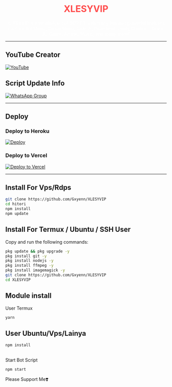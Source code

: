 <div align="center">

<h1 align="center" style="color: #ff4c4c;">XLESYVIP</h1>

<p align="center" style="color: #ffffff;">
XLESYVIP is a WhatsApp bot SCRIPT with many fun and powerful features such as Bot Menu, Group Menu, Search, Download, Push, Quotes, Library, AI, Game, Anime, Music, and many more!
</p>

</div>

---

<h2>YouTube Creator</h2>

[![YouTube](https://img.shields.io/badge/YouTube-FF0000?style=for-the-badge&logo=youtube&logoColor=white)](https://youtube.com/@Gxyenn)

<h2>Script Update Info</h2>

[![WhatsApp Group](https://img.shields.io/badge/WhatsApp%20Group-25D366?style=for-the-badge&logo=whatsapp&logoColor=white)](https://whatsapp.com/channel/0029Vap5nJh2UPBDIc9bja1s)

---

<h2>Deploy</h2>

<h3>Deploy to Heroku</h3>

[![Deploy](https://www.herokucdn.com/deploy/button.svg)](https://heroku.com/deploy?template=https://github.com/Gxyenn/XlesyVIP)

<h3>Deploy to Vercel</h3>

[![Deploy to Vercel](https://vercel.com/button)](https://vercel.com/new/clone?repository-url=https://github.com/Gxyenn/XLESYVIP)

---

<h2>Install For Vps/Rdps</h2>

```bash
git clone https://github.com/Gxyenn/XLESYVIP
cd hitori
npm install
npm update
```

<h2>Install For Termux / Ubuntu / SSH User</h2>

Copy and run the following commands:

```bash
pkg update && pkg upgrade -y
pkg install git -y
pkg install nodejs -y
pkg install ffmpeg -y
pkg install imagemagick -y
git clone https://github.com/Gxyenn/XLESYVIP
cd XLESYVIP
```
<h2>Module install</h2>

User Termux
```bash
yarn
```
<h2>User Ubuntu/Vps/Lainya</h2>

```bash
npm install
```
<h2></h2>Start Bot Script</h2>

```bash
npm start
```

Please Support Me❣️
